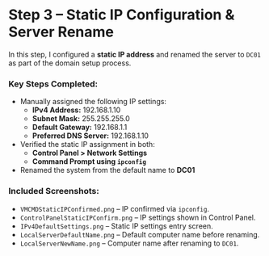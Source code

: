 # Step 3 – Static IP Configuration & Server Rename

In this step, I configured a **static IP address** and renamed the server to `DC01` as part of the domain setup process.

### Key Steps Completed:
- Manually assigned the following IP settings:
  - **IPv4 Address:** 192.168.1.10
  - **Subnet Mask:** 255.255.255.0
  - **Default Gateway:** 192.168.1.1
  - **Preferred DNS Server:** 192.168.1.10
- Verified the static IP assignment in both:
  - **Control Panel > Network Settings**
  - **Command Prompt using `ipconfig`**
- Renamed the system from the default name to **DC01**

### Included Screenshots:
- `VMCMDStaticIPConfirmed.png` – IP confirmed via `ipconfig`.
- `ControlPanelStaticIPConfirm.png` – IP settings shown in Control Panel.
- `IPv4DefaultSettings.png` – Static IP settings entry screen.
- `LocalServerDefaultName.png` – Default computer name before renaming.
- `LocalServerNewName.png` – Computer name after renaming to `DC01`.
